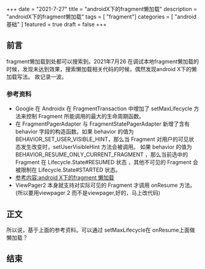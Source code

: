 +++ 
date = "2021-7-27"
title = "androidX下的fragment懒加载"
description = "androidX下的fragment懒加载"
tags = [ "fragment"]
categories = [
"android基础"
]
featured = true 
draft = false
+++

## 前言

fragment懒加载到处都可以搜索到。2021年7月26 在调试本地fragment懒加载的时候，发现未达到效果，搜索懒加载相关代码的时候，偶然发现android X下的懒加载写法。
故记录一波。
### 参考资料
* Google 在 Androidx 在 FragmentTransaction 中增加了 setMaxLifecycle 方法来控制 Fragment 所能调用的最大的生命周期函数。
* 在 FragmentPagerAdapter 与 FragmentStatePagerAdapter 新增了含有 behavior 字段的构造函数。如果 behavior 的值为 BEHAVIOR_SET_USER_VISIBLE_HINT，那么当 Fragment 对用户的可见状态发生改变时，setUserVisibleHint 方法会被调用。
  如果 behavior 的值为 BEHAVIOR_RESUME_ONLY_CURRENT_FRAGMENT ，那么当前选中的 Fragment 在 Lifecycle.State#RESUMED 状态 ，其他不可见的 Fragment 会被限制在 Lifecycle.State#STARTED 状态。
* [参考内容:android X下的fragment 懒加载](https://github.com/AndyJennifer/AndroidxLazyLoad)
* ViewPager2 本身就支持对实际可见的 Fragment 才调用 onResume 方法。(所以要用viewpager 2 而不是viewpager,好的，马上改代码)
## 正文
所以说，基于上面的参考资料。可以通过 setMaxLifecycle在 onResume上面做懒加载？

## 结束


